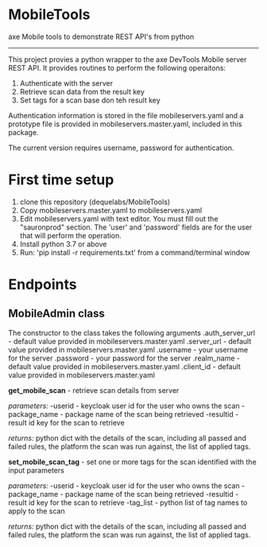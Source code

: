 # MobileTools
axe Mobile tools to demonstrate REST API's from python

---

This project provies a python wrapper to the axe DevTools Mobile server REST API.
It provides routines to perform the following operaitons:
1. Authenticate with the server
1. Retrieve scan data from the result key
1. Set tags for a scan base don teh result key

Authentication information is stored in the file mobileservers.yaml and a prototype
file is provided in mobileservers.master.yaml, included in this package.

The current version requires username, password for authentication.


# First time setup

1. clone this repository (dequelabs/MobileTools)
1. Copy mobileservers.master.yaml to mobileservers.yaml
1. Edit mobileservers.yaml with text editor. You must fill out the "sauronprod" section. The 'user' and 'password' fields are for the user that will perform the operation. 
1. Install python 3.7 or above
1. Run: 'pip install -r requirements.txt' from a command/terminal window

# Endpoints

## MobileAdmin class

The constructor to the class takes the following arguments
.auth_server_url - default value provided in mobileservers.master.yaml
.server_url - default value provided in mobileservers.master.yaml
.username - your username for the server
.password - your password for the server
.realm_name - default value provided in mobileservers.master.yaml
.client_id - default value provided in mobileservers.master.yaml

**get_mobile_scan** - retrieve scan details from server

*parameters:*
-userid - keycloak user id for the user who owns the scan
-package_name - package name of the scan being retrieved
-resultid - result id key for the scan to retrieve

*returns:*
python dict with the details of the scan, including all passed and failed
rules, the platform the scan was run against, the list of applied tags.


**set_mobile_scan_tag** - set one or more tags for the scan identified with the input parameters

*parameters:*
-userid - keycloak user id for the user who owns the scan
-package_name - package name of the scan being retrieved
-resultid - result id key for the scan to retrieve
-tag_list - python list of tag names to apply to the scan

*returns:*
python dict with the details of the scan, including all passed and failed
rules, the platform the scan was run against, the list of applied tags.
